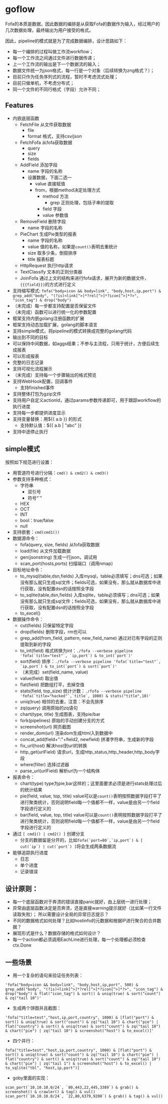 # goflow

Fofa的本质是数据，因此数据的编排是从获取Fofa的数据作为输入，经过用户的几次数据处理，最终输出为用户接受的格式。

因此，pipeline的模式就是为了完成数据编排，设计思路如下：
-   每一个编排的过程叫做工作流workflow；
-   每一个工作流之间通过文件进行数据传递；
-   上一个工作流的输出是下一个数据流的输入；
-   数据文件统一为json格式，每一行是一个对象（后续转换为zng格式？）；
-   目前只作为任务序列式的流程，暂时不考虑流式处理；
-   目前只做单机，不考虑分布式；
-   同一个文件的不同行格式（字段）允许不同；

## Features
- 内嵌底层函数
    - FetchFile 从文件获取数据
        -   file
        -   format 格式，支持csv/json
    - FetchFofa 从fofa获取数据
        -   query
        -   size
        -   fields
    - AddField 添加字段
        -   name 字段的名称
        -   设置数据，下面二选一
            -   value 直接赋值
            -   from，根据method决定处理方式
                -   method 方法
                    -   grep 正则处理，包括子串的提取
                -   field 字段
                -   value 参数值
    - RemoveField 删除字段
        - name 字段的名称
    - PieChart 生成Pie类型的报表
      - name 字段的名称
      - value 值的名称，如果是```count()```表明去重统计
      - size 取多少条，倒叙排序
      - title 报表标题
    - HttpRequest 执行http请求
    - TextClassify 文本的正则分类器
    - JoinFofa 通过上文的结构来进行fofa请求，展开为新的数据文件，```{{{field}}}```的方式进行定义
- 支持缩写模式: ```fofa("body=icon && body=link", "body,host,ip,port") & grep_add("body", "(?is)<link[^>]*?rel[^>]*?icon[^>]*?>", "icon_tag") & drop("body")```
- （未完成）每一步都支持配置是否保留文件
- （未完成）函数可以进行统一化的参数配置
- 框架支持内嵌golang注册函数的扩展
- 框架支持动态加载扩展，golang的脚本语言
- 支持simple模式，将pipeline的模式转换成完整的golang代码
- 输出到不同的目标
- 可以保持中间数据，如aggs结果；不参与主流程，只用于统计，方便后续生成报表
- 可以形成报表
- 完整的日志记录
- 支持可视化流程展示
- （未完成）支持每一个步骤输出的格式预览
- 支持WebHook配置，回调事件
  - 支持finished事件
- 支持整体打包为gzip文件
- 支持用户自定义actionId，通过params参数传递即可，用于跟踪workflow的执行进度
- 支持每一步都提供进度显示
- 支持变量替换：用${{ a.b }} 的形式
  - 支持默认值：${{ a.b | "abc" }}
- 支持中途停止执行

## simple模式

按照如下规范进行设置：
- 用管道符号进行分隔：```cmd() & cmd2() & cmd3()```
- 参数支持多种格式：
    -   字符串
        -   双引号
        -   符号“`”
    -   HEX
    -   OCT
    -   INT
    -   bool：true/false
    -   null
- 支持嵌套：```cmd(cmd1())```
- 数据源命令：
    -   fofa(query, size, fields) 从fofa获取数据
    -   load(file) 从文件加载数据
    -   gen(jsonstring) 生成一行json，调试用
    -   scan_port(hosts,ports) 扫描端口（调用nmap）
- 目标地址命令：
    -   to_mysql(table,dsn,fields) 入库mysql，table必须填写；dns可选；如果没有那么就只生成sql文件；fields可选，如果没有，那么就从数据库中进行获取，没有配置dsn的话按照全字段
    -   to_sqlite(table,dsn,fields) 入库sqlite，table必须填写；dns可选；如果没有那么就只生成sql文件；fields可选，如果没有，那么就从数据库中进行获取，没有配置dsn的话按照全字段
    -   to_excel()
- 数据操作命令：
    - cut(fields) 只保留特定字段
    - drop(fields) 删除字段，rm也可以
    - grep_add(from_field, pattern, new_field_name) 通过对已有字段的正则提取到新的字段
    - to_int(field) 格式转换为int：```./fofa --verbose pipeline 'fofa(`title="test"`, `ip,port`) & to_int(`port`)'```
    - sort(field) 排序：```./fofa --verbose pipeline 'fofa(`title="test"`, `ip,port`) & to_int(`port`) & sort(`port`)'```
    - （未完成）set(field_name, value)
    - value(field) 取出值
    - flat(field) 把数组打平，去掉空值
    - stats(field, top_size) 统计计数：```./fofa --verbose pipeline 'fofa(`title="hacked"`,`title`, 1000) & stats("title",10)'```
    - uniq(true) 相邻的去重，注意：不会先排序
    - zq(query) 调用原始的zq语句
    - chart(type, title) 生成图表，支持pie/bar
    - fork(pipelines) 原始的手动创建分支的方式
    - screenshot(url) 网页截图
    - render_dom(url) 渲染dom生成html入到数据中
    - concat_add(field+":"+field2, newfield) 拼凑字符串，生成新的字段
    - fix_url(host) 解决host到url的转换
    - http_get(urlField) 请求url，生成http_status,http_header,http_body字段
    - where(filter) 选择过滤器
    - parse_url(urlField) 解析url为一个结构体
- 报表命令：
  - chart(type) type为pie,bar这样的；这里面要求必须是进行stats处理过后的统计结果
  - pie(field, value, top, title) value可以是```count()```表明按照数据字段打平了进行聚类统计，否则说明field每一个值都不一样，value是由另一个field字段进行定义的
  - bar(field, value, top, title) value可以是```count()```表明按照数据字段打平了进行聚类统计，否则说明field每一个值都不一样，value是由另一个field字段进行定义的
- 通过 ```[ cmd1() | cmd2() ]``` 创建分支
    -   分支的数据留是分开的，比如```fofa(`port=80`,`ip,port`) & [ cut(`ip`) | cut(`port`) ]```将会生成两条数据流
- 能够追踪执行进度
    -   日志
    -   单个进度
    -   记录错误

## 设计原则：
- 每一个底层函数对于奔溃的错误直接panic就好，由上层统一进行处理；
- 异常由底层函数决定是否奔溃，还是直接warning提示就好（比如某一行文件读取失败）； 所以需要设计全局的异常日志提示？
- 不同的数据格式如何处理？比如hostinfo的元数据和根据IP进行聚合的合并数据？
- 展现形式是什么？数据存储的格式如何设计？
- 每一个action都必须调用EachLine进行处理，每一个处理都必须检查ctx.Done

## 一些场景

-   用一个复杂的语句来验证任务列表：
```
'fofa("body=icon && body=link", "body,host,ip,port", 500) & grep_add("body", "(?is)<link[^>]*?rel[^>]*?icon[^>]*?>", "icon_tag") & drop("body") & flat("icon_tag") & sort() & uniq(true) & sort("count") & zq("tail 10")'
```

-   生成两个饼图并且截图：
```
'fofa("title=test","host,ip,port,country", 1000) & [flat("port") & sort() & uniq(true) & sort("count") & zq("tail 10") & chart("pie") | flat("country") & sort() & uniq(true) & sort("count") & zq("tail 10") & chart("pie") | zq("tail 10") & screenshot("host") & to_excel()]'
```

-   四个并行：
```
fofa("title=test","host,ip,port,country", 1000) & [flat("port") & sort() & uniq(true) & sort("count") & zq("tail 10") & chart("pie") | flat("country") & sort() & uniq(true) & sort("count") & zq("tail 10") & chart("pie") | zq("tail 1") & screenshot("host") & to_excel() | to_sqlite("tbl", "host,ip,port")]
```

-   goby里面的实现：
```
scan_port(`10.10.10.0/24`, `80,443,22,445,3389`) & grab() & screenshot() & crawler() & tag() & vul()
scan_port(`10.10.10.0/24`, `22,80,6379,9200`) & grab() & tag() & vul()
```